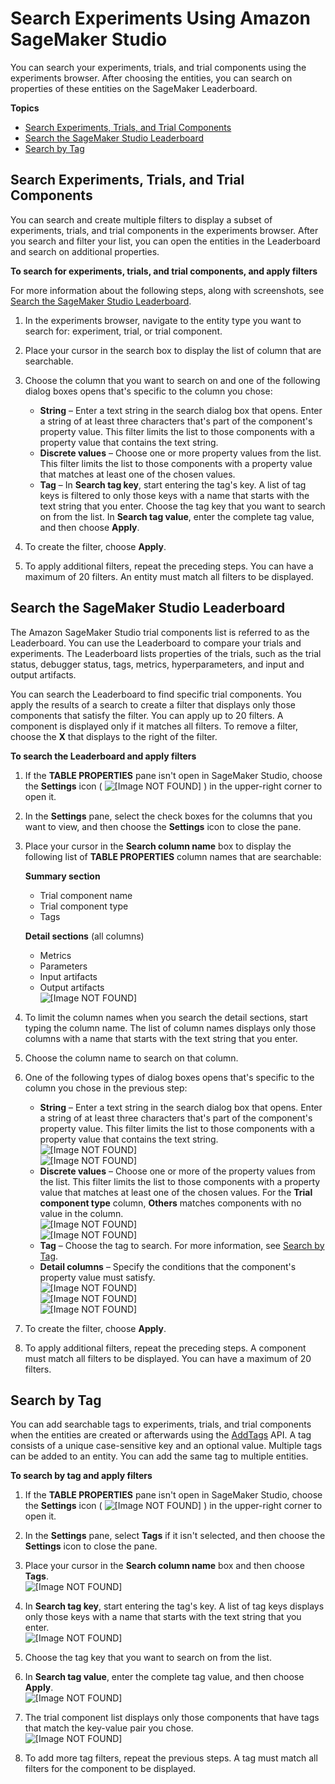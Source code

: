 # Search Experiments Using Amazon SageMaker Studio<a name="experiments-search-studio"></a>

You can search your experiments, trials, and trial components using the experiments browser\. After choosing the entities, you can search on properties of these entities on the SageMaker Leaderboard\.

**Topics**
+ [Search Experiments, Trials, and Trial Components](#experiments-search-studio-experiments)
+ [Search the SageMaker Studio Leaderboard](#experiments-search-studio-leaderboard)
+ [Search by Tag](#experiments-search-studio-tags)

## Search Experiments, Trials, and Trial Components<a name="experiments-search-studio-experiments"></a>

You can search and create multiple filters to display a subset of experiments, trials, and trial components in the experiments browser\. After you search and filter your list, you can open the entities in the Leaderboard and search on additional properties\.

**To search for experiments, trials, and trial components, and apply filters**

For more information about the following steps, along with screenshots, see [Search the SageMaker Studio Leaderboard](#experiments-search-studio-leaderboard)\.

1. In the experiments browser, navigate to the entity type you want to search for: experiment, trial, or trial component\.

1. Place your cursor in the search box to display the list of column that are searchable\.

1. Choose the column that you want to search on and one of the following dialog boxes opens that's specific to the column you chose:
   + **String** – Enter a text string in the search dialog box that opens\. Enter a string of at least three characters that's part of the component's property value\. This filter limits the list to those components with a property value that contains the text string\.
   + **Discrete values** – Choose one or more property values from the list\. This filter limits the list to those components with a property value that matches at least one of the chosen values\.
   + **Tag** – In **Search tag key**, start entering the tag's key\. A list of tag keys is filtered to only those keys with a name that starts with the text string that you enter\. Choose the tag key that you want to search on from the list\. In **Search tag value**, enter the complete tag value, and then choose **Apply**\.

1. To create the filter, choose **Apply**\.

1. To apply additional filters, repeat the preceding steps\. You can have a maximum of 20 filters\. An entity must match all filters to be displayed\.

## Search the SageMaker Studio Leaderboard<a name="experiments-search-studio-leaderboard"></a>

The Amazon SageMaker Studio trial components list is referred to as the Leaderboard\. You can use the Leaderboard to compare your trials and experiments\. The Leaderboard lists properties of the trials, such as the trial status, debugger status, tags, metrics, hyperparameters, and input and output artifacts\.

You can search the Leaderboard to find specific trial components\. You apply the results of a search to create a filter that displays only those components that satisfy the filter\. You can apply up to 20 filters\. A component is displayed only if it matches all filters\. To remove a filter, choose the **X** that displays to the right of the filter\.

**To search the Leaderboard and apply filters**

1. If the **TABLE PROPERTIES** pane isn't open in SageMaker Studio, choose the **Settings** icon \( ![\[Image NOT FOUND\]](http://docs.aws.amazon.com/sagemaker/latest/dg/images/icons/Settings_squid.png) \) in the upper\-right corner to open it\.

1. In the **Settings** pane, select the check boxes for the columns that you want to view, and then choose the **Settings** icon to close the pane\.

1. Place your cursor in the **Search column name** box to display the following list of **TABLE PROPERTIES** column names that are searchable:

   **Summary section**
   + Trial component name
   + Trial component type
   + Tags

   **Detail sections** \(all columns\)
   + Metrics
   + Parameters
   + Input artifacts
   + Output artifacts  
![\[Image NOT FOUND\]](http://docs.aws.amazon.com/sagemaker/latest/dg/images/studio/studio-search-column-list.png)

1. To limit the column names when you search the detail sections, start typing the column name\. The list of column names displays only those columns with a name that starts with the text string that you enter\.

1. Choose the column name to search on that column\. 

1. One of the following types of dialog boxes opens that's specific to the column you chose in the previous step:
   + **String** – Enter a text string in the search dialog box that opens\. Enter a string of at least three characters that's part of the component's property value\. This filter limits the list to those components with a property value that contains the text string\.  
![\[Image NOT FOUND\]](http://docs.aws.amazon.com/sagemaker/latest/dg/images/studio/studio-search-string.png)  
![\[Image NOT FOUND\]](http://docs.aws.amazon.com/sagemaker/latest/dg/images/studio/studio-search-string2.png)
   + **Discrete values** – Choose one or more of the property values from the list\. This filter limits the list to those components with a property value that matches at least one of the chosen values\. For the **Trial component type** column, **Others** matches components with no value in the column\.  
![\[Image NOT FOUND\]](http://docs.aws.amazon.com/sagemaker/latest/dg/images/studio/studio-search-values.png)  
![\[Image NOT FOUND\]](http://docs.aws.amazon.com/sagemaker/latest/dg/images/studio/studio-search-values2.png)
   + **Tag** – Choose the tag to search\. For more information, see [Search by Tag](#experiments-search-studio-tags)\.
   + **Detail columns** – Specify the conditions that the component's property value must satisfy\.  
![\[Image NOT FOUND\]](http://docs.aws.amazon.com/sagemaker/latest/dg/images/studio/studio-search-conditions.png)  
![\[Image NOT FOUND\]](http://docs.aws.amazon.com/sagemaker/latest/dg/images/studio/studio-search-conditions2.png)  
![\[Image NOT FOUND\]](http://docs.aws.amazon.com/sagemaker/latest/dg/images/studio/studio-search-conditions3.png)

1. To create the filter, choose **Apply**\.

1. To apply additional filters, repeat the preceding steps\. A component must match all filters to be displayed\. You can have a maximum of 20 filters\.

## Search by Tag<a name="experiments-search-studio-tags"></a>

You can add searchable tags to experiments, trials, and trial components when the entities are created or afterwards using the [AddTags](https://docs.aws.amazon.com/sagemaker/latest/APIReference/API_AddTags.html) API\. A tag consists of a unique case\-sensitive key and an optional value\. Multiple tags can be added to an entity\. You can add the same tag to multiple entities\.

**To search by tag and apply filters**

1. If the **TABLE PROPERTIES** pane isn't open in SageMaker Studio, choose the **Settings** icon \( ![\[Image NOT FOUND\]](http://docs.aws.amazon.com/sagemaker/latest/dg/images/icons/Settings_squid.png) \) in the upper\-right corner to open it\.

1. In the **Settings** pane, select **Tags** if it isn't selected, and then choose the **Settings** icon to close the pane\.

1. Place your cursor in the **Search column name** box and then choose **Tags**\.  
![\[Image NOT FOUND\]](http://docs.aws.amazon.com/sagemaker/latest/dg/images/studio/studio-search-tags-1.png)

1. In **Search tag key**, start entering the tag's key\. A list of tag keys displays only those keys with a name that starts with the text string that you enter\.  
![\[Image NOT FOUND\]](http://docs.aws.amazon.com/sagemaker/latest/dg/images/studio/studio-search-tags-2.png)

1. Choose the tag key that you want to search on from the list\.

1. In **Search tag value**, enter the complete tag value, and then choose **Apply**\.  
![\[Image NOT FOUND\]](http://docs.aws.amazon.com/sagemaker/latest/dg/images/studio/studio-search-tags-3.png)

1. The trial component list displays only those components that have tags that match the key\-value pair you chose\.  
![\[Image NOT FOUND\]](http://docs.aws.amazon.com/sagemaker/latest/dg/images/studio/studio-search-tags-4.png)

1. To add more tag filters, repeat the previous steps\. A tag must match all filters for the component to be displayed\.